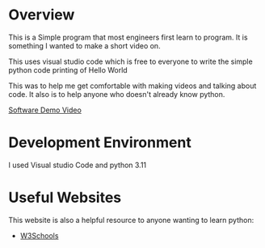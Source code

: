 # Overview

This is a Simple program that most engineers first learn to program. It is something I wanted to make a short video on.

This uses visual studio code which is free to everyone to write the simple python code printing of Hello World

This was to help me get comfortable with making videos and talking about code. It also is to help anyone who doesn't already know python.

[Software Demo Video](https://www.youtube.com/watch?v=Rho2Nn44_YQ)

# Development Environment

I used Visual studio Code and python 3.11


# Useful Websites

This website is also a helpful resource to anyone wanting to learn python:
* [W3Schools](https://www.w3schools.com/python/)

